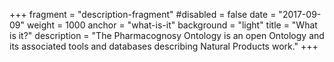 +++
fragment = "description-fragment"
#disabled = false
date = "2017-09-09"
weight = 1000
anchor = "what-is-it"
background = "light"
title = "What is it?"
description = "The Pharmacognosy Ontology is an open Ontology and its associated tools and databases describing Natural Products work."
+++ 

